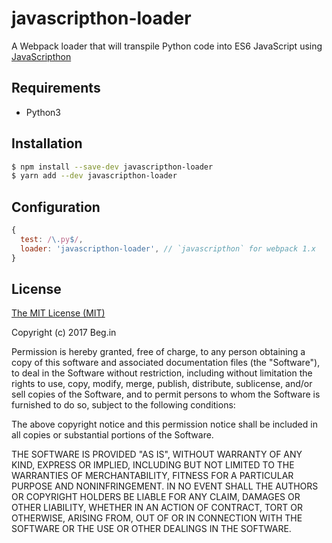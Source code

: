 # javascripthon-loader
A Webpack loader that will transpile Python code into ES6 JavaScript using [JavaScripthon](https://github.com/azazel75/metapensiero.pj)

## Requirements
- Python3

## Installation
```bash
$ npm install --save-dev javascripthon-loader
$ yarn add --dev javascripthon-loader
```

## Configuration
```js
{
  test: /\.py$/,
  loader: 'javascripthon-loader', // `javascripthon` for webpack 1.x
}
```

## License
[The MIT License (MIT)](http://www.opensource.org/licenses/mit-license.html)

Copyright (c) 2017 Beg.in

Permission is hereby granted, free of charge, to any person obtaining a copy
of this software and associated documentation files (the "Software"), to deal
in the Software without restriction, including without limitation the rights
to use, copy, modify, merge, publish, distribute, sublicense, and/or sell
copies of the Software, and to permit persons to whom the Software is
furnished to do so, subject to the following conditions:

The above copyright notice and this permission notice shall be included in
all copies or substantial portions of the Software.

THE SOFTWARE IS PROVIDED "AS IS", WITHOUT WARRANTY OF ANY KIND, EXPRESS OR
IMPLIED, INCLUDING BUT NOT LIMITED TO THE WARRANTIES OF MERCHANTABILITY,
FITNESS FOR A PARTICULAR PURPOSE AND NONINFRINGEMENT. IN NO EVENT SHALL THE
AUTHORS OR COPYRIGHT HOLDERS BE LIABLE FOR ANY CLAIM, DAMAGES OR OTHER
LIABILITY, WHETHER IN AN ACTION OF CONTRACT, TORT OR OTHERWISE, ARISING FROM,
OUT OF OR IN CONNECTION WITH THE SOFTWARE OR THE USE OR OTHER DEALINGS IN
THE SOFTWARE.

